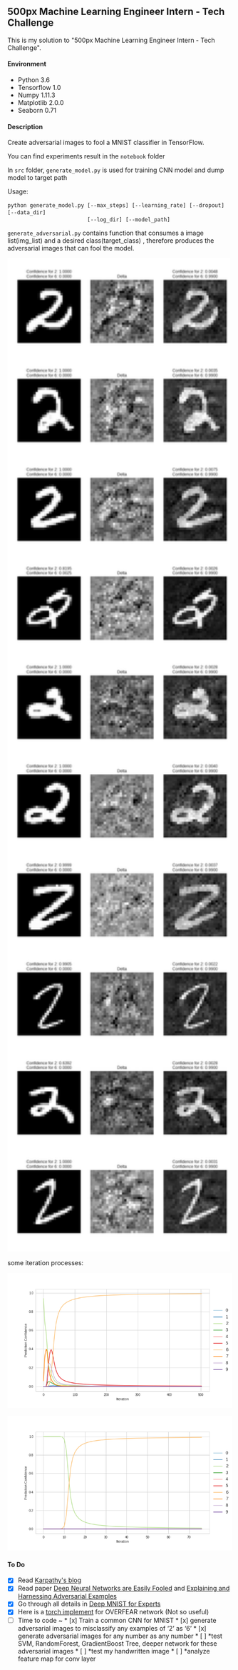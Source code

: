 ## 500px Machine Learning Engineer Intern - Tech Challenge

This is my solution to "500px Machine Learning Engineer Intern - Tech Challenge".

#### Environment

* Python 3.6
* Tensorflow 1.0
* Numpy 1.11.3
* Matplotlib 2.0.0
* Seaborn 0.71

#### Description

Create adversarial images to fool a MNIST classifier in TensorFlow.

You can find experiments result in the `notebook` folder

In `src` folder, `generate_model.py` is used for training CNN model and dump model to target path

Usage:

```
python generate_model.py [--max_steps] [--learning_rate] [--dropout] [--data_dir]
                         [--log_dir] [--model_path]
```

`generate_adversarial.py` contains function that consumes a image list(img_list) and a desired class(target_class) , therefore produces the adversarial images that can fool the model.

<img src="/img/adversarial_versus.png" width="500">

some iteration processes:

![](/img/adversarial0_iter.png)

![](/img/adversarial4_iter.png)

#### To Do

* [x] Read [Karpathy's blog](http://karpathy.github.io/2015/03/30/breaking-convnets/)
* [x] Read paper [Deep Neural Networks are Easily Fooled](https://arxiv.org/abs/1412.1897) and [Explaining and Harnessing Adversarial Examples](https://arxiv.org/abs/1412.6572)
* [x] Go through all details in [Deep MNIST for Experts](https://www.tensorflow.org/get_started/mnist/pros)
* [x] Here is a [torch implement](https://github.com/e-lab/torch-toolbox/tree/master/Adversarial) for OVERFEAR network (Not so useful)
* [ ] Time to code ~
      * [x] Train a common CNN for MNIST
      * [x] generate adversarial images to misclassify any examples of ‘2’ as ‘6’
      * [x] generate adversarial images for any number as any number
      * [ ] *test SVM, RandomForest, GradientBoost Tree, deeper network for these adversarial images
      * [ ] *test my handwritten image
      * [ ] *analyze feature map for conv layer